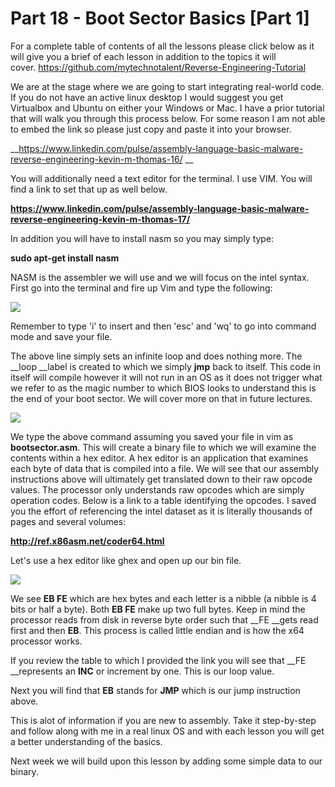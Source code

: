 # Part 18 - Boot Sector Basics \[Part 1\]

For a complete table of contents of all the lessons please click below as it will give you a brief of each lesson in addition to the topics it will cover.&nbsp;https://github.com/mytechnotalent/Reverse-Engineering-Tutorial

We are at the stage where we are going to start integrating real-world code. If you do not have an active linux desktop I would suggest you get Virtualbox and Ubuntu on either your Windows or Mac. I have a prior tutorial that will walk you through this process below. For some reason I am not able to embed the link so please just copy and paste it into your browser.

__https://www.linkedin.com/pulse/assembly-language-basic-malware-reverse-engineering-kevin-m-thomas-16/ __

You will additionally need a text editor for the terminal. I use VIM. You will find a link to set that up as well below.

__https://www.linkedin.com/pulse/assembly-language-basic-malware-reverse-engineering-kevin-m-thomas-17/__

In addition you will have to install nasm so you may simply type:

__sudo apt-get install nasm__

NASM is the assembler we will use and we will focus on the intel syntax. First go into the terminal and fire up Vim and type the following:

<div class="slate-resizable-image-embed slate-image-embed__resize-full-width"><img src="https://media-exp1.licdn.com/dms/image/C4E12AQH9sJkD2-acHw/article-inline_image-shrink_1000_1488/0/1545386856569?e=1614211200&amp;v=beta&amp;t=AOXUfVmqXdxzGQLZ8eNGijw7VeRQYfCeI1KvUB6Szuk"/></div>

Remember to type 'i' to insert and then 'esc' and 'wq' to go into command mode and save your file.

The above line simply sets an infinite loop and does nothing more. The __loop __label is created to which we simply __jmp__ back to itself. This code in itself will compile however it will not run in an OS as it does not trigger what we refer to as the magic number to which BIOS looks to understand this is the end of your boot sector. We will cover more on that in future lectures.

<div class="slate-resizable-image-embed slate-image-embed__resize-middle"><img src="https://media-exp1.licdn.com/dms/image/C4E12AQE2VHxoXB-_Nw/article-inline_image-shrink_1000_1488/0/1545387039903?e=1614211200&amp;v=beta&amp;t=vZqwxXb4Wx4GnqVtOHSDkjqMPN_dmMybO4zUl8ly95Q"/></div>

We type the above command assuming you saved your file in vim as __bootsector.asm__. This will create a binary file to which we will examine the contents within a hex editor. A hex editor is an application that examines each byte of data that is compiled into a file. We will see that our assembly instructions above will ultimately get translated down to their raw opcode values. The processor only understands raw opcodes which are simply operation codes. Below is a link to a table identifying the opcodes. I saved you the effort of referencing the intel dataset as it is literally thousands of pages and several volumes:

__http://ref.x86asm.net/coder64.html__

Let's use a hex editor like ghex and open up our bin file.

<div class="slate-resizable-image-embed slate-image-embed__resize-full-width"><img src="https://media-exp1.licdn.com/dms/image/C4E12AQHUwVitDEnmMg/article-inline_image-shrink_1000_1488/0/1545387311381?e=1614211200&amp;v=beta&amp;t=FY8JDsbQXQv4yotiM0vvKDXKHPW2r6BfWIdTKea_4Yw"/></div>

We see __EB FE__ which are hex bytes and each letter is a nibble (a nibble is 4 bits or half a byte). Both __EB FE__ make up two full bytes. Keep in mind the processor reads from disk in reverse byte order such that __FE __gets read first and then __EB__. This process is called little endian and is how the x64 processor works.

If you review the table to which I provided the link you will see that __FE __represents an __INC__ or increment by one. This is our loop value.

Next you will find that __EB__ stands for __JMP__ which is our jump instruction above.

This is alot of information if you are new to assembly. Take it step-by-step and follow along with me in a real linux OS and with each lesson you will get a better understanding of the basics.

Next week we will build upon this lesson by adding some simple data to our binary.